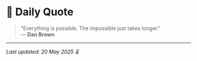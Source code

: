 # 📜 Daily Quote

> "Everything is possible. The impossible just takes longer."  
> — **Dan Brown**

---

_Last updated: 20 May 2025 ⏳_
